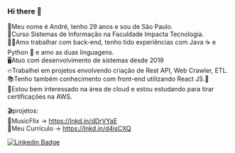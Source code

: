 ### Hi there 👋

<!--
**andre-prado/andre-prado** is a ✨ _special_ ✨ repository because its `README.md` (this file) appears on your GitHub profile.

Here are some ideas to get you started:
- 🔭 I’m currently working on ...
- 🌱 I’m currently learning ...
- 👯 I’m looking to collaborate on ...
- 🤔 I’m looking for help with ...
- 💬 Ask me about ...
- 📫 How to reach me: ...
- 😄 Pronouns: ...
- ⚡ Fun fact: ...
-->

🔭Meu nome é André, tenho 29 anos e sou de São Paulo.<br>
:monocle_face:Curso Sistemas de Informação na Faculdade Impacta Tecnologia.<br>
:massage_man:Amo trabalhar com back-end, tenho tido experiências com Java :coffee: e Python :snake: e amo as duas linguagens.<br>
:desktop_computer:Atuo com desenvolvimento de sistemas desde 2019<br>
:fire:Trabalhei em projetos envolvendo criação de Rest API, Web Crawler, ETL.<br>
:books:Tenho também conhecimento com front-end utilizando React JS.:green_heart:<br>
🔭Estou bem interessado na área de cloud e estou estudando para tirar certificações na AWS.

:clapper:projetos:<br>
:musical_note:MusicFlix -> https://lnkd.in/dDrVYaE <br>
:open_book:Meu Currículo -> https://lnkd.in/d4isCXQ

[![Linkedin Badge](https://img.shields.io/badge/-LinkedIn-blue?style=flat-square&logo=Linkedin&logoColor=white&link=https://www.linkedin.com/in/andr3prado)](https://www.linkedin.com/in/andreprado-dev/) 
